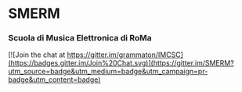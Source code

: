 # SMERM

### Scuola di Musica Elettronica di RoMa

[![Join the chat at https://gitter.im/grammaton/IMCSC](https://badges.gitter.im/Join%20Chat.svg)](https://gitter.im/SMERM?utm_source=badge&utm_medium=badge&utm_campaign=pr-badge&utm_content=badge)